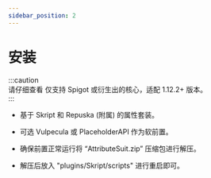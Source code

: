 ```yaml
---
sidebar_position: 2
---
```


# 安装

:::caution  
请仔细查看
仅支持 Spigot 或衍生出的核心，适配 1.12.2+ 版本。  
:::

* 基于 Skript 和 Repuska (附属) 的属性套装。  
* 可选 Vulpecula 或 PlaceholderAPI 作为软前置。  

* 确保前置正常运行将 “AttributeSuit.zip” 压缩包进行解压。      
* 解压后放入 "plugins/Skript/scripts" 进行重启即可。  
